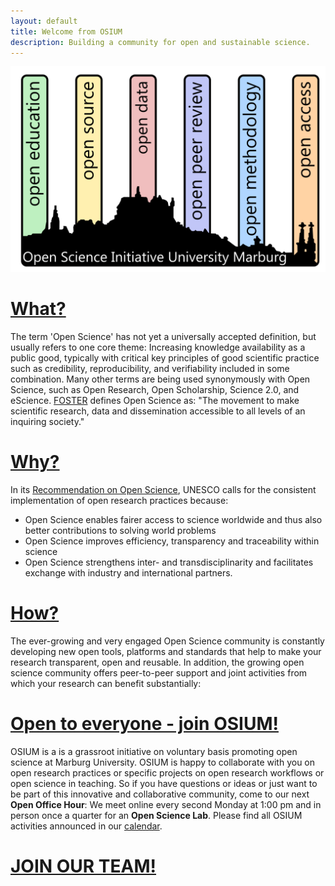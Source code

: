```yaml
---
layout: default
title: Welcome from OSIUM
description: Building a community for open and sustainable science.
---
```


![OSIUM_Logo](./assets/images/OSIUM_logo.png)

# [What?](./open-science.md) 
The term 'Open Science' has not yet a universally accepted definition, but usually refers to one core theme: Increasing knowledge availability as a public good, typically with critical key principles of good scientific practice such as credibility, reproducibility, and verifiability included in some combination. Many other terms are being used synonymously with Open Science, such as Open Research, Open Scholarship, Science 2.0, and eScience.
[FOSTER](https://www.fosteropenscience.eu/) defines Open Science as: "The movement to make scientific research, data and dissemination accessible to all levels of an inquiring society."

# [Why?](./reasons.md)
In its <a href="https://unesdoc.unesco.org/ark:/48223/pf0000379949">Recommendation on Open Science</a>, UNESCO calls for the consistent implementation of open research practices because:
* Open Science enables fairer access to science worldwide and thus also better contributions to solving world problems
* Open Science improves efficiency, transparency and traceability within science
* Open Science strengthens inter- and transdisciplinarity and facilitates exchange with industry and international partners.

# [How?](./tools-and-resources.md)
The ever-growing and very engaged Open Science community is constantly developing new open tools, platforms and standards that help to make your research transparent, open and reusable.
In addition, the growing open science community offers peer-to-peer support and joint activities from which your research can benefit substantially:

# [Open to everyone - join OSIUM!](./team.md)

OSIUM is a is a grassroot initiative on voluntary basis promoting open science at Marburg University.
OSIUM is happy to collaborate with you on open research practices or specific projects on open research workflows or open science in teaching.
So if you have questions or ideas or just want to be part of this innovative and collaborative community, come to our next **Open Office Hour**: We meet online every second Monday at 1:00 pm and in person once a quarter for an **Open Science Lab**. Please find all OSIUM activities announced in our [calendar](./calendar-page.md).

# [JOIN OUR TEAM!](./join.md)
